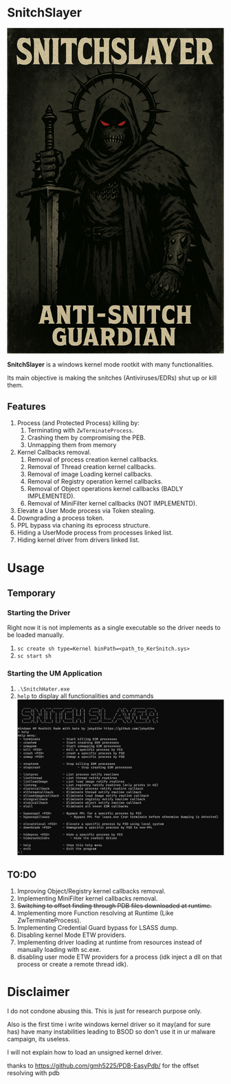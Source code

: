 # SnitchSlayer

![alt text](image.png)

**SnitchSlayer** is a windows kernel mode rootkit with many functionalities.

Its main objective is making the snitches (Antiviruses/EDRs) shut up or kill them.


## Features

1) Process (and Protected Process) killing by:
    1) Terminating with `ZwTerminateProcess`.
    2) Crashing them by compromising the PEB.
    3) Unmapping them from memory
2) Kernel Callbacks removal.
    1) Removal of process creation kernel callbacks.
    2) Removal of Thread creation kernel callbacks.
    3) Removal of image Loading kernel callbacks.
    4) Removal of Registry operation kernel callbacks.
    5) Removal of Object operations kernel callbacks (BADLY IMPLEMENTED).
    6) Removal of MiniFilter kernel callbacks (NOT IMPLEMENTD).
3) Elevate a User Mode process via Token stealing.
4) Downgrading a process token.
5) PPL bypass via chaning its eprocess structure.
6) Hiding a UserMode process from processes linked list.
7) Hiding kernel driver from drivers linked list.

# Usage

## Temporary


### Starting the Driver
Right now it is not implements as a single executable so the driver needs to be loaded manually.

1) `sc create sh type=Kernel binPath=<path_to_KerSnitch.sys>`
2) `sc start sh`

### Starting the UM Application

1) `.\SnitchHater.exe`
2) `help` to display all functionalities and commands 
![alt text](image-1.png)


## TO:DO

1) Improving Object/Registry kernel callbacks removal.
2) Implementing MiniFilter kernel callbacks removal.
3) ~~Switching to offset finding through PDB files downloaded at runtime.~~
4) Implementing more Function resolving at Runtime (Like ZwTerminateProcess).
5) Implementing Credential Guard bypass for LSASS dump.
6) Disabling kernel Mode ETW providers.
7) Implementing driver loading at runtime from resources instead of manually loading with sc.exe.
8) disabling user mode ETW providers for a process (idk inject a dll on that process or create a remote thread idk).

# Disclaimer

I do not condone abusing this. This is just for research purpose only.

Also is the first time i write windows kernel driver so it may(and for sure has) have many instabilities leading to BSOD so don't use it in ur malware campaign, its useless.

I will not explain how to load an unsigned kernel driver. 

thanks to https://github.com/gmh5225/PDB-EasyPdb/ for the offset resolving with pdb 